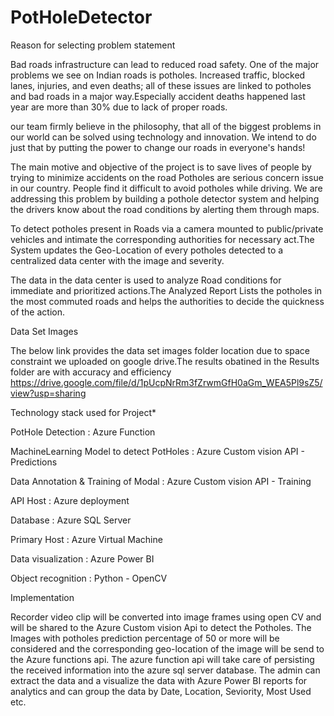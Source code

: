 # PotHoleDetector

Reason for selecting problem statement 

Bad roads infrastructure can lead to reduced road safety. One of the major problems we see on Indian roads is potholes. Increased traffic, blocked lanes, injuries, and even deaths; all of these issues are linked to potholes and bad roads in a major way.Especially accident deaths happened last year are more than 30% due to lack of proper roads.

our team  firmly believe in the philosophy, that all of the biggest problems in our world can be solved using technology and innovation. We intend to do just that by putting the power to change our roads in everyone's hands!

The main motive and objective of the project is to save lives of people by trying to minimize accidents on the road Potholes are serious concern issue in our country. People find it difficult to avoid potholes while driving. We are addressing this problem by building a pothole detector system and helping the drivers know about the road conditions by alerting them through maps.

To detect potholes present in Roads via a camera mounted to public/private vehicles and intimate the corresponding authorities for necessary act.The System updates the Geo-Location of every potholes detected to a centralized data center with the image and severity.

The data in the data center is used to analyze Road conditions for immediate and prioritized actions.The Analyzed Report Lists the potholes in the most commuted roads and helps the authorities to decide the quickness of the action.

Data Set Images

The below link provides the data set images folder location due to space constraint we uploaded on google drive.The results obatined in the Results folder are with accuracy and efficiency https://drive.google.com/file/d/1pUcpNrRm3fZrwmGfH0aGm_WEA5Pl9sZ5/view?usp=sharing

Technology stack used for Project*

PotHole Detection : Azure Function

MachineLearning Model to detect PotHoles : Azure Custom vision API - Predictions

Data Annotation & Training of Modal : Azure Custom vision API - Training

API Host : Azure deployment

Database : Azure SQL Server

Primary Host : Azure Virtual Machine

Data visualization : Azure Power BI

Object recognition : Python - OpenCV

Implementation

Recorder video clip will be converted into image frames using open CV and will be shared to the Azure Custom vision Api to detect the Potholes. The Images with potholes prediction percentage of 50 or more will be considered and the corresponding geo-location of the image will be send to the Azure functions api. The azure function api will take care of persisting the received information into the azure sql server database. The admin can extract the data and a visualize the data with Azure Power BI reports for analytics and can group the data by Date, Location, Seviority, Most Used etc.
